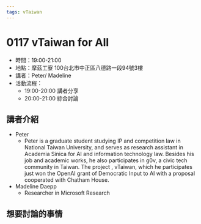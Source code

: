 ```yaml
---
tags: vTaiwan 
---
```

# 0117 vTaiwan for All
- 時間：19:00-21:00
- 地點：摩茲工寮 100台北市中正區八德路一段94號3樓
- 講者：Peter/ Madeline
- 活動流程：
    - 19:00-20:00 講者分享
    - 20:00-21:00 綜合討論

## 講者介紹
- Peter
    - Peter is a graduate student studying IP and competition law in National Taiwan University, and serves as research assistant in Academia Sinica for AI and information technology law. Besides his job and academic works, he also participates in g0v, a civic tech community in Taiwan. The project , vTaiwan, which he participates just won the OpenAI grant of Democratic Input to AI with a proposal cooperated with Chatham House.  
- Madeline Daepp 
    - Researcher in Microsoft Research 

## 想要討論的事情
